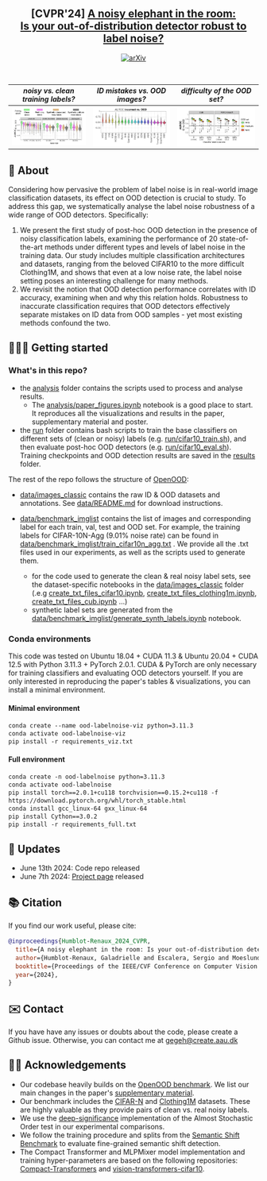 <h2 align="center">[CVPR'24] <a href="https://glhr.github.io/OOD-LabelNoise/">A noisy elephant in the room:<br> Is your out-of-distribution detector robust to label noise?</a></h2>

  <p align="center">
    <a href="https://arxiv.org/abs/2404.01775"><img alt="arXiv" src="https://img.shields.io/badge/arXiv-2402.15509-b31b1b.svg"></a> 
  </p>

<br>

*noisy vs. clean training labels?*             |  *ID mistakes vs. OOD images?* | *difficulty of the OOD set?*
:-------------------------:|:-------------------------:|:-------------------------:
![](illustrations/auroc_per_dataset.png)  |  ![](illustrations/incorrect_vs_ood.png)  | ![](illustrations/osr_fgvc.png)


## 🔎 About

Considering how pervasive the problem of label noise is in real-world image classification datasets, its effect on OOD detection is crucial to study.
To address this gap, we systematically analyse the label noise robustness of a wide range of OOD detectors. Specifically:
1. We present the first study of post-hoc OOD detection in the presence of noisy classification labels, examining the performance of 20 state-of-the-art methods under different types and levels of label noise in the training data. Our study includes multiple classification architectures and datasets, ranging from the beloved CIFAR10 to the more difficult Clothing1M, and shows that even at a low noise rate, the label noise setting poses an interesting challenge for many methods.
2. We revisit the notion that OOD detection performance correlates with ID accuracy, examining when and why this relation holds. Robustness to inaccurate classification requires that OOD detectors effectively separate mistakes on ID data from OOD samples - yet most existing methods confound the two.




## 👩🏻‍🏫 Getting started

### What's in this repo?

* the [analysis](analysis) folder contains the scripts used to process and analyse results.
  * The [analysis/paper_figures.ipynb](analysis/paper_figures.ipynb) notebook is a good place to start. It reproduces all the visualizations and results in the paper, supplementary material and poster.
* the [run](run) folder contains bash scripts to train the base classifiers on different sets of (clean or noisy) labels (e.g. [run/cifar10_train.sh](run/cifar10_train.sh)), and then evaluate post-hoc OOD detectors (e.g. [run/cifar10_eval.sh](run/cifar10_eval.sh)). Training checkpoints and OOD detection results are saved in the [results](results) folder.

The rest of the repo follows the structure of [OpenOOD](https://github.com/Jingkang50/OpenOOD):

* [data/images_classic](data/images_classic) contains the raw ID & OOD datasets and annotations. See [data/README.md](data/README.md) for download instructions.

* [data/benchmark_imglist](data/benchmark_imglist) contains the list of images and corresponding label for each train, val, test and OOD set. For example, the training labels for CIFAR-10N-Agg (9.01% noise rate) can be found in [data/benchmark_imglist/train_cifar10n_agg.txt](data/benchmark_imglist/train_cifar10n_agg.txt) . We provide all the .txt files used in our experiments, as well as the scripts used to generate them.

  * for the code used to generate the clean & real noisy label sets, see the dataset-specific notebooks in the [data/images_classic](data/images_classic) folder (.e.g  [create_txt_files_cifar10.ipynb](data/images_classic/CIFAR-N/create_txt_files_cifar10.ipynb), [create_txt_files_clothing1m.ipynb](data/images_classic/clothing1M/create_txt_files_clothing1m.ipynb), [create_txt_files_cub.ipynb](data/images_classic/CUB_200_2011/create_txt_files_cub.ipynb) ...)
  * synthetic label sets are generated from the [data/benchmark_imglist/generate_synth_labels.ipynb](data/benchmark_imglist/generate_synth_labels.ipynb) notebook. 

### Conda environments

This code was tested on Ubuntu 18.04 + CUDA 11.3 & Ubuntu 20.04 + CUDA 12.5 with Python 3.11.3 + PyTorch 2.0.1. CUDA & PyTorch are only necessary for training classifiers and evaluating OOD detectors yourself. If you are only interested in reproducing the paper's tables & visualizations, you can install a minimal environment.

#### Minimal environment

```shell
conda create --name ood-labelnoise-viz python=3.11.3
conda activate ood-labelnoise-viz
pip install -r requirements_viz.txt
```

#### Full environment

```shell
conda create -n ood-labelnoise python=3.11.3
conda activate ood-labelnoise
pip install torch==2.0.1+cu118 torchvision==0.15.2+cu118 -f https://download.pytorch.org/whl/torch_stable.html
conda install gcc_linux-64 gxx_linux-64
pip install Cython==3.0.2
pip install -r requirements_full.txt
```


## 📝 Updates
- June 13th 2024: Code repo released
- June 7th 2024: [Project page](https://glhr.github.io/OOD-LabelNoise/) released

## 📚 Citation

If you find our work useful, please cite:

```bibtex
@inproceedings{Humblot-Renaux_2024_CVPR,
  title={A noisy elephant in the room: Is your out-of-distribution detector robust to label noise?},
  author={Humblot-Renaux, Galadrielle and Escalera, Sergio and Moeslund, Thomas B.},
  booktitle={Proceedings of the IEEE/CVF Conference on Computer Vision and Pattern Recognition (CVPR)},
  year={2024},
}
```

## ✉️ Contact

If you have have any issues or doubts about the code, please create a Github issue. Otherwise, you can contact me at gegeh@create.aau.dk

## 🤝🏼 Acknowledgements
- Our codebase heavily builds on the [OpenOOD benchmark](https://github.com/Jingkang50/OpenOOD). We list our main changes in the paper's [supplementary material](https://arxiv.org/src/2404.01775v1/anc/supplementary.pdf). 
- Our benchmark includes the [CIFAR-N](https://github.com/UCSC-REAL/cifar-10-100n) and [Clothing1M](https://github.com/Cysu/noisy_label) datasets. These are highly valuable as they provide pairs of clean vs. real noisy labels. 
- We use the [deep-significance](https://github.com/Kaleidophon/deep-significance) implementation of the Almost Stochastic Order test in our experimental comparisons.
- We follow the training procedure and splits from the [Semantic Shift Benchmark](https://github.com/sgvaze/SSB) to evaluate fine-grained semantic shift detection.
- The Compact Transformer and MLPMixer model implementation and training hyper-parameters are based on the following repositories: [Compact-Transformers](https://github.com/SHI-Labs/Compact-Transformers) and [vision-transformers-cifar10](https://github.com/kentaroy47/vision-transformers-cifar10).
